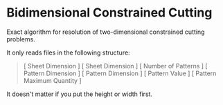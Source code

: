 Bidimensional Constrained Cutting
=================================

Exact algorithm for resolution of two-dimensional constrained cutting problems.

It only reads files in the following structure:
> \[ Sheet Dimension \] \[ Sheet Dimension \] \[ Number of Patterns \]
> \[ Pattern Dimension \] \[ Pattern Dimension \] \[ Pattern Value \] \[ Pattern Maximum Quantity \]
>

It doesn't matter if you put the height or width first.